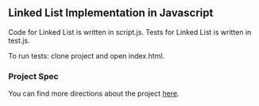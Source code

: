 ## Linked List Implementation in Javascript

Code for Linked List is written in script.js.
Tests for Linked List is written in test.js.

To run tests: clone project and open index.html.

### Project Spec

You can find more directions about the project [here](https://github.com/turingschool/challenges/blob/master/linked_lists.markdown).
